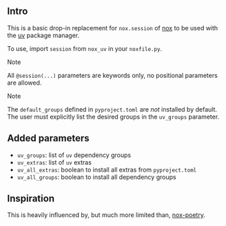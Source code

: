## Intro

This is a basic drop-in replacement for `nox.session` of [nox](https://nox.thea.codes/) to be used 
with the [uv](https://docs.astral.sh/uv/) package manager.

To use, import `session` from `nox_uv` in your `noxfile.py`.

> [!NOTE]
> All `@session(...)` parameters are keywords only, no positional parameters are allowed.

> [!NOTE]
> The `default_groups` defined in `pyproject.toml` are _not_ installed by default. The
> user must explicitly list the desired groups in the `uv_groups` parameter. 

## Added parameters

- `uv_groups`: list of `uv` dependency groups
- `uv_extras`: list of `uv` extras
- `uv_all_extras`: boolean to install all extras from `pyproject.toml`
- `uv_all_groups`: boolean to install all dependency groups

## Inspiration

This is heavily influenced by, but much more limited than, 
[nox-poetry](https://nox-poetry.readthedocs.io).
